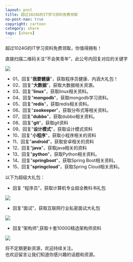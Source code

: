 ```yaml
---
layout: post
title: 超过1024G的IT学习资料免费领取
no-post-nav: true
copyright: cartoon
category: share
tags: [share]
---
```


超过1024G的IT学习资料免费领取，你值得拥有！

直接扫描二维码关注“不会笑青年”，此公号内回复对应的关键字

![](http://favorites.ren/assets/images/itmind.jpg)  


- 01、回复"**我要健康**"，获取程序员健康、内涵大礼包！  
- 02、回复"**大数据**"，获取大数据相关资源。    
- 03、回复"**linux**"，获取linux相关资料。    
- 04、回复"**mongodb**"，获取mongodb学习资料。    
- 05、回复"**redis**"，获取redis相关资料。  
- 06、回复"**zookeeper**"，获取分布式等相关资料。   
- 07、回复"**dubbo**"，获取dubbo相关资料。    
- 08、回复"**git**"，获取git资料     
- 09、回复"**设计模式**"，获取设计模式资料  
- 10、回复"**小程序**"，获取小程序相关的资料   
- 11、回复"**android**"，获取安卓相关的资料   
- 12、回复"**java**"，获取java相关的资料  
- 13、回复"**python**"，获取Python相关资料。  
- 14、回复"**springboot**"，获取Spring Boot相关资料。  
- 15、回复"**springcloud**"，获取Spring Cloud相关资料。  


以下为超级大礼包：

- 回复 “程序员”，获取计算机专业超全教科书礼包

![](http://favorites.ren/assets/images/2017/book/programmer.jpeg)  


- 回复“面试”，获取互联网行业私密面试大礼包

![](http://favorites.ren/assets/images/2017/book/Interview.jpg)  

- 回复“架构师",获取十套1000G精选架构师资料

![](http://favorites.ren/assets/images/2017/book/architect.png)  


将不定期更新资源，欢迎持续关注。  
也欢迎留言让我们知道你感兴趣的话题和资源。